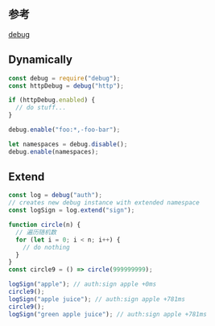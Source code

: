 ## 参考

[debug](https://www.npmjs.com/package/debug)

## Dynamically

```javascript
const debug = require("debug");
const httpDebug = debug("http");

if (httpDebug.enabled) {
  // do stuff...
}

debug.enable("foo:*,-foo-bar");

let namespaces = debug.disable();
debug.enable(namespaces);
```

## Extend

```javascript
const log = debug("auth");
// creates new debug instance with extended namespace
const logSign = log.extend("sign");

function circle(n) {
  // 遍历随机数
  for (let i = 0; i < n; i++) {
    // do nothing
  }
}
const circle9 = () => circle(999999999);

logSign("apple"); // auth:sign apple +0ms
circle9();
logSign("apple juice"); // auth:sign apple +781ms
circle9();
logSign("green apple juice"); // auth:sign apple +781ms
```
